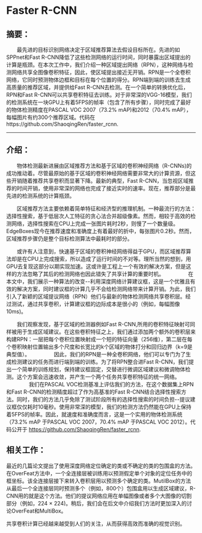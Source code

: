 ﻿# Faster R-CNN
## 摘要：
　　最先进的目标识别网络决定于区域推荐算法去假设目标所在。先进的如SPPnet和Fast R-CNN降低了这些检测网络的运行时间，同时暴露出区域提出的计算是瓶颈。在本次工作中，我们介绍一种区域提出网络（RPN），这种网络与检测网络共享全图像卷积特征，因此，使区域提出接近无开销。RPN是一个全卷积网络，它同时预测物体边框和目标在每个位置的得分。RPN端到端的训练去生成高质量的推荐区域，并提供给Fast R-CNN去检测。在一个简单的转换优化后，RPN和Fast R-CNN可以共享卷积特征去训练。对于非常深的VGG-16模型，我们的检测系统在一块GPU上有着5FPS的帧率（包含了所有步骤），同时完成了最好的物体检测精度在PASCAL VOC 2007（73.2% mAP)和2012（70.4% mAP），每幅图片有约300个推荐区域。代码在https://github.com/ShaoqingRen/faster_rcnn.

---
## 介绍：
　　物体检测最新进展由区域推荐方法和基于区域的卷积神经网络（R-CNNs)的成功推动着。尽管最原始的基于区域的卷积神经网络需要非常大的计算资源，但这些开销随着推荐共享卷积而显著下降。最新的典型，Fast R-CNN，当忽视区域推荐的时间开销，使用非常深的网络也完成了接近实时的速率。现在，推荐部分是最先进的检测系统的计算瓶颈。

　　区域推荐方法主要依赖着简单特征和经济型的推理机制。一种最流行的方法：选择性搜索，基于低层次人工特征的贪心法合并超级像素。然而，相较于高效的检测网络，选择性搜索在CPU上完成一张图片耗时2秒，则慢了一个数量级。EdgeBoxes现今在推荐速度和准确度上有着最好的折中，每张图片0.2秒。然而，区域推荐步骤仍是整个目标检测算法中最耗时的部分。

　　或许有人注意到，快速基于区域的卷积神经网络得益于GPU，而区域推荐算法却是在CPU上完成搜索，所以造成了运行时间的不对等。理所当然的想到，用GPU去复现这部分以期实现加速。这或许是工程上一个有效的解决方案，但是这样的方法忽略了其后的检测网络也因此错失了共享计算的重要时机。
　　
　　在本文中，我们展示一种算法的改变--利用深度网络计算建议框，这是一个优雅且有效的解决方案，同时建议框的计算几乎不会给检测网络带来计算开销。为此，我们引入了新颖的区域提议网络（RPN）他们与最新的物体检测网络共享卷积层。经过测试，通过共享卷积，计算建议框的边际成本是很小的（例如，每幅图像10ms)。

　　我们观察发现，基于区域的检测器例如Fast R-CNN,所用的卷积特征映射可同样被用于生成区域建议。在这些卷积特征之上，我们通过添加两个额外的卷积层来构建RPN：一层把每个卷积位置映射成一个短的特征向量（256维），第二层在每个卷积映射位置输出多个尺度和长宽比的k个区域的物体打分和回归边界（k=9是典型值）。
　　
　　因此，我们的RPN是一种全卷积网络，他们可以专门为了生成检测建议的任务而进行端到端的训练。为了将RPN整合进Fast R-CNN，我们提出一个简单的训练规划，保持建议框固定，交替进行微调区域建议和微调物体检测。这个方案会迅速收敛，并产生一个两个任务共享卷积特征的统一网络。
　　
　　我们在PASCAL VOC检测基准上评估我们的方法，在这个数据集上RPN和Fast R-CNN的检测精度超过了作为高基准的Fast R-CNN结合选择性搜索方法。同时，我们的方法几乎免除了测试阶段所有的选择性搜索的时间负担--提议建议框仅仅耗时10毫秒。使用非常深的模型，我们的检测方法仍然能在GPU上保持着5FPS的帧率。因此，就速度和准确度而言，这是一个实用的物体检测系统（73.2% mAP 于PASCAL VOC 2007，70.4% mAP 于PASCAL VOC 2012）。代码公开于 https://github.com/ShaoqingRen/faster_rcnn.


## 相关工作：
最近的几篇论文提出了使用深度网络定位确定的类或不确定的类的包围盒的方法。在OverFeat方法中，一个全连接层被训练用以预测假定单个对象的定位任务中的框坐标。该全连接层接下来转入卷积层用以预测多个确定的类。MutilBox的方法从最后一个全连接层同时预测多个（例如，800个）包围盒用以生成区域建议，R-CNN用的就是这个方法。他们的提议网络应用在单幅图像或者多个大图像的切割部分（例如，224 $\times$ 224)。稍后，我们会在后文中介绍我们方法时更加深入的讨论OverFeat和MultiBox。

共享卷积计算已经越来越受到人们的关注，从而获得高效而准确的视觉识别。

